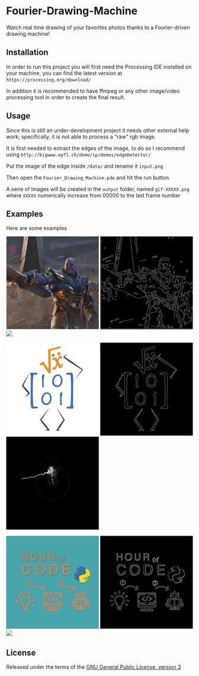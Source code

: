 # Fourier-Drawing-Machine
Watch real time drawing of your favorites photos thanks to a Fourier-driven drawing machine!

## Installation
In order to run this project you will first need the Processing IDE installed on your machine, you can find the latest version at ```https://processing.org/download/```


In addition it is recommended to have ffmpeg or any other image/video processing tool in order to create the final result. 

## Usage
Since this is still an under-development project it needs other external help work; specifically, it is not able to process a "raw" rgb image.

It is first needed to extract the edges of the image, to do so I recommend using ```http://bigwww.epfl.ch/demo/ip/demos/edgeDetector/```

Put the image of the edge inside  ```/data/``` and rename it  ```input.png```

Then open the ```Fourier_Drawing_Machine.pde``` and hit the run button.

A serie of images will be created in the ```output``` folder, named ```gif-XXXXX.png``` where ```XXXXX``` numerically increase from 00000 to the last frame number

## Examples

Here are some examples

<p>
  <img src= https://github.com/LukeTheWalker/Fourier-Drawing-Machine/blob/master/examples/Thanos/Thanos.png width="250" /> 
  <img src= https://github.com/LukeTheWalker/Fourier-Drawing-Machine/blob/master/examples/Thanos/ThanosEdges.png width="250" /> 
  <img src= https://github.com/LukeTheWalker/Fourier-Drawing-Machine/blob/master/examples/Thanos/Thanos.gif width="250" /> 
</p>


<p>
  <img src= https://github.com/LukeTheWalker/Fourier-Drawing-Machine/blob/master/examples/BoggioLeraLogo/BoggioLera.png width="250" /> 
  <img src= https://github.com/LukeTheWalker/Fourier-Drawing-Machine/blob/master/examples/BoggioLeraLogo/BoggioLeraEdges.png width="250" /> 
  <img src= https://github.com/LukeTheWalker/Fourier-Drawing-Machine/blob/master/examples/BoggioLeraLogo/BoggioLera.gif width="250" /> 
</p>


<p>
  <img src= https://github.com/LukeTheWalker/Fourier-Drawing-Machine/blob/master/examples/HourOfCodeLogo/HourOfCode.png width="250" /> 
  <img src= https://github.com/LukeTheWalker/Fourier-Drawing-Machine/blob/master/examples/HourOfCodeLogo/HourOfCodeEdges.png width="250" /> 
  <img src= https://github.com/LukeTheWalker/Fourier-Drawing-Machine/blob/master/examples/HourOfCodeLogo/HourOfCode.gif width="250" /> 
</p>

## License

Released under the terms of the [GNU General Public License, version 3](https://gnu.org/licenses/gpl.html)

[Thanos]: https://github.com/LukeTheWalker/Fourier-Drawing-Machine/blob/master/examples/Thanos/Thanos.png
[ThanosEdge]: https://github.com/LukeTheWalker/Fourier-Drawing-Machine/blob/master/examples/Thanos/ThanosEdges.png
[ThanosGif]: https://github.com/LukeTheWalker/Fourier-Drawing-Machine/blob/master/examples/Thanos/Thanos.gif
[BoggioLeraLogo]: https://github.com/LukeTheWalker/Fourier-Drawing-Machine/blob/master/examples/BoggioLeraLogo/BoggioLera.png
[BoggioLeraLogoEdge]: https://github.com/LukeTheWalker/Fourier-Drawing-Machine/blob/master/examples/BoggioLeraLogo/BoggioLeraEdges.png
[BoggioLeraLogoGif]: https://github.com/LukeTheWalker/Fourier-Drawing-Machine/blob/master/examples/BoggioLeraLogo/BoggioLera.gif
[HourOfCodeLogo]: https://github.com/LukeTheWalker/Fourier-Drawing-Machine/blob/master/examples/HourOfCodeLogo/HourOfCode.png
[HourOfCodeLogoEdge]: https://github.com/LukeTheWalker/Fourier-Drawing-Machine/blob/master/examples/HourOfCodeLogo/HourOfCodeEdges.png
[HourOfCodeLogoGif]: https://github.com/LukeTheWalker/Fourier-Drawing-Machine/blob/master/examples/HourOfCodeLogo/HourOfCode.gif
